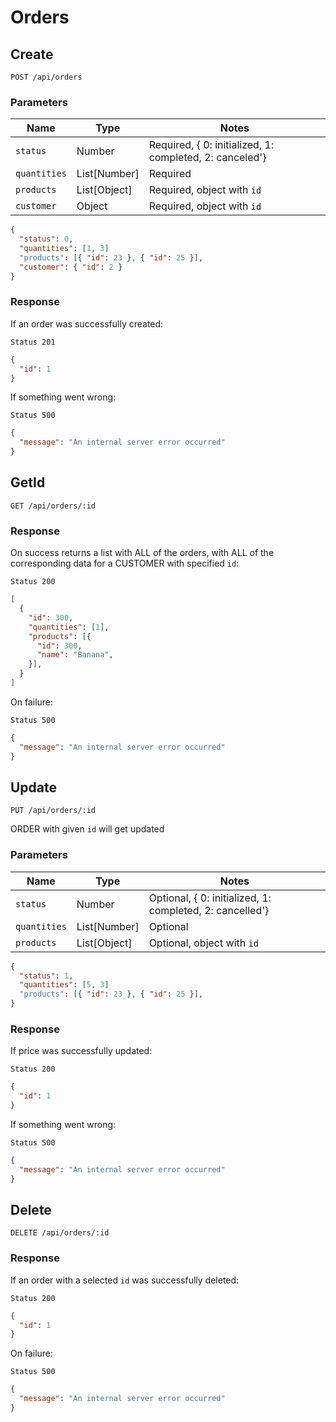 # Orders
## Create
`POST /api/orders`

### Parameters
| Name         | Type         | Notes                                                   |
|--------------|--------------|---------------------------------------------------------|
| `status`     | Number       | Required, { 0: initialized, 1: completed, 2: canceled'} |
| `quantities` | List[Number] | Required                                                |
| `products`   | List[Object] | Required, object with `id`                              |
| `customer`   | Object       | Required, object with `id`                              |

```json
{
  "status": 0,
  "quantities": [1, 3]
  "products": [{ "id": 23 }, { "id": 25 }],
  "customer": { "id": 2 }
}
```

### Response
If an order was successfully created:

```
Status 201
```

```json
{
  "id": 1
}
```

If something went wrong:

```
Status 500
```

```json
{
  "message": "An internal server error occurred"
}
```

## GetId
`GET /api/orders/:id`

### Response
On success returns a list with ALL of the orders, with ALL of the corresponding data for a CUSTOMER with specified `id`:

```
Status 200
```

```json
[
  {
    "id": 300,
    "quantities": [1],
    "products": [{
      "id": 300,
      "name": "Banana",
    }],
  }
]
```

On failure:

```
Status 500
```

```json
{
  "message": "An internal server error occurred"
}
```

## Update
`PUT /api/orders/:id`

ORDER with given `id` will get updated

### Parameters
| Name         | Type         | Notes                                                    |
|--------------|--------------|----------------------------------------------------------|
| `status`     | Number       | Optional, { 0: initialized, 1: completed, 2: cancelled'} |
| `quantities` | List[Number] | Optional                                                 |
| `products`   | List[Object] | Optional, object with `id`                               |

```json
{
  "status": 1,
  "quantities": [5, 3]
  "products": [{ "id": 23 }, { "id": 25 }],
}
```

### Response
If price was successfully updated:

```
Status 200
```

```json
{
  "id": 1
}
```

If something went wrong:

```
Status 500
```

```json
{
  "message": "An internal server error occurred"
}
```

## Delete

`DELETE /api/orders/:id`

### Response
If an order with a selected `id` was successfully deleted:

```
Status 200
```

```json
{
  "id": 1
}
```

On failure:

```
Status 500
```

```json
{
  "message": "An internal server error occurred"
}
```
